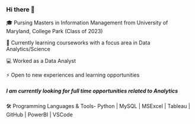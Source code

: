 ### Hi there 👋
🎓 Pursing Masters in Information Management from University of Maryland, College Park (Class of 2023)

🔭 Currently learning courseworks with a focus area in Data Analytics/Science

💻 Worked as a Data Analyst

⚡ Open to new experiences and learning opportunities

##### I am currently looking for full time opportunities related to Analytics

🛠 Programming Languages & Tools- 
Python | MySQL | MSExcel | Tableau | GitHub | PowerBI | VSCode






